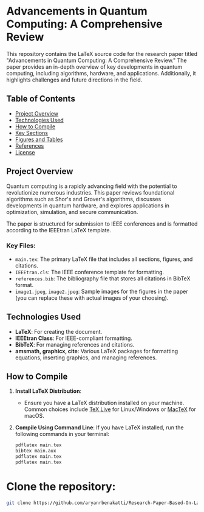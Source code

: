 # Advancements in Quantum Computing: A Comprehensive Review

This repository contains the LaTeX source code for the research paper titled "Advancements in Quantum Computing: A Comprehensive Review." The paper provides an in-depth overview of key developments in quantum computing, including algorithms, hardware, and applications. Additionally, it highlights challenges and future directions in the field.

## Table of Contents

- [Project Overview](#project-overview)
- [Technologies Used](#technologies-used)
- [How to Compile](#how-to-compile)
- [Key Sections](#key-sections)
- [Figures and Tables](#figures-and-tables)
- [References](#references)
- [License](#license)

## Project Overview

Quantum computing is a rapidly advancing field with the potential to revolutionize numerous industries. This paper reviews foundational algorithms such as Shor's and Grover's algorithms, discusses developments in quantum hardware, and explores applications in optimization, simulation, and secure communication.

The paper is structured for submission to IEEE conferences and is formatted according to the IEEEtran LaTeX template.


### Key Files:

- `main.tex`: The primary LaTeX file that includes all sections, figures, and citations.
- `IEEEtran.cls`: The IEEE conference template for formatting.
- `references.bib`: The bibliography file that stores all citations in BibTeX format.
- `image1.jpeg`, `image2.jpeg`: Sample images for the figures in the paper (you can replace these with actual images of your choosing).

## Technologies Used

- **LaTeX**: For creating the document.
- **IEEEtran Class**: For IEEE-compliant formatting.
- **BibTeX**: For managing references and citations.
- **amsmath, graphicx, cite**: Various LaTeX packages for formatting equations, inserting graphics, and managing references.

## How to Compile

1. **Install LaTeX Distribution**:
   - Ensure you have a LaTeX distribution installed on your machine. Common choices include [TeX Live](https://www.tug.org/texlive/) for Linux/Windows or [MacTeX](https://www.tug.org/mactex/) for macOS.

2. **Compile Using Command Line**:
   If you have LaTeX installed, run the following commands in your terminal:

   ```bash
   pdflatex main.tex
   bibtex main.aux
   pdflatex main.tex
   pdflatex main.tex
# Clone the repository:

   ```bash
   git clone https://github.com/aryanrbenakatti/Research-Paper-Based-On-Latex.git

